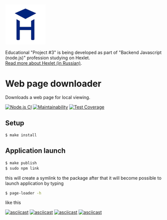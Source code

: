 ##
[![Hexlet Ltd. logo](https://raw.githubusercontent.com/Hexlet/hexletguides.github.io/master/images/hexlet_logo128.png)](https://ru.hexlet.io/pages/about?utm_source=github&utm_medium=link&utm_campaign=nodejs-package)

Educational "Project #3" is being developed as part of "Backend Javascript (node.js)" profession studying on Hexlet.  
[Read more about Hexlet (in Russian)](https://ru.hexlet.io/pages/about?utm_source=github&utm_medium=link&utm_campaign=nodejs-package).
##

# Web page downloader
Downloads a web page for local viewing.

[![Node.js CI](https://github.com/ushachev/backend-project-lvl3/workflows/Node.js%20CI/badge.svg)](https://github.com/ushachev/backend-project-lvl3/actions)
[![Maintainability](https://api.codeclimate.com/v1/badges/77018128d70e87e2ee24/maintainability)](https://codeclimate.com/github/ushachev/backend-project-lvl3/maintainability)
[![Test Coverage](https://api.codeclimate.com/v1/badges/77018128d70e87e2ee24/test_coverage)](https://codeclimate.com/github/ushachev/backend-project-lvl3/test_coverage)

## Setup

```sh
$ make install
```

## Application launch

```sh
$ make publish
$ sudo npm link
```
this will create a symlink to the package after that it will become possible to launch application by typing

```sh
$ page-loader -h
```
like this

[![asciicast](https://asciinema.org/a/rL4O5yJRYJajT1OGutoTQKIx0.svg)](https://asciinema.org/a/rL4O5yJRYJajT1OGutoTQKIx0)
[![asciicast](https://asciinema.org/a/rWnNHSkNZCgxqC2hW1iwi2KIx.svg)](https://asciinema.org/a/rWnNHSkNZCgxqC2hW1iwi2KIx)
[![asciicast](https://asciinema.org/a/ZQgGemSZ1LS5P2dOIhmiu43Zj.svg)](https://asciinema.org/a/ZQgGemSZ1LS5P2dOIhmiu43Zj)
[![asciicast](https://asciinema.org/a/OWJeMCavBfnkZqlDtHk1hRd6l.svg)](https://asciinema.org/a/OWJeMCavBfnkZqlDtHk1hRd6l)
